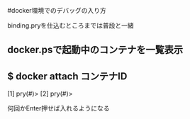 #docker環境でのデバッグの入り方


binding.pryを仕込むところまでは普段と一緒

## docker.psで起動中のコンテナを一覧表示

## $ docker attach コンテナID

[1] pry(#<CategoriesController>)>
[2] pry(#<CategoriesController>)>

何回かEnter押せば入れるようになる


